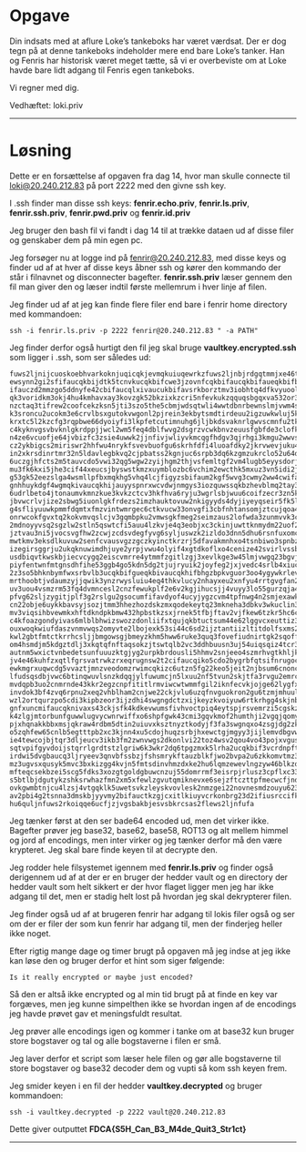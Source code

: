 # Opgave

Din indsats med at aflure Loke’s tankeboks har været værdsat. Der er dog tegn på at denne tankeboks indeholder mere end bare Loke’s tanker. Han og Fenris har historisk været meget tætte, så vi er overbeviste om at Loke havde bare lidt adgang til Fenris egen tankeboks.

Vi regner med dig.

Vedhæftet: loki.priv

---
# Løsning

Dette er en forsættelse af opgaven fra dag 14, hvor man skulle connecte til loki@20.240.212.83 på port 2222 med den givne ssh key.

I .ssh finder man disse ssh keys: **fenrir.echo.priv**, **fenrir.ls.priv**, **fenrir.ssh.priv**, **fenrir.pwd.priv** og **fenrir.id.priv**

Jeg bruger den bash fil vi fandt i dag 14 til at trække dataen ud af disse filer og genskaber dem på min egen pc.

Jeg forsøger nu at logge ind på fenrir@20.240.212.83, med disse keys og finder ud af at hver af disse keys åbner ssh og kører den kommando der står i filnavnet og disconnecter bagefter. **fenrir.ssh.priv** læser gennem den fil man giver den og læser indtil første mellemrum i hver linje af filen.

Jeg finder ud af at jeg kan finde flere filer end bare i fenrir home directory med kommandoen:

`ssh -i fenrir.ls.priv -p 2222 fenrir@20.240.212.83 " -a PATH"`

Jeg finder derfor også hurtigt den fil jeg skal bruge **vaultkey.encrypted.ssh** som ligger i .ssh, som ser således ud:

```
fuws2ljnijcuoskoebhvarkoknjuqicqkjevmqkuiuqewrkzfuws2ljnbjrdgqtmmjxe46tbimyx
ewsynn2gi2sfifaucqkbijdtk5tcnvkucqkbifcwe3jzovnfcqkbifaucqkbifaueqkbifbgy52b
ifauczd2mmzgo5ddnyfe42cbifaucqlxivaucukbifavsrkborztmv3iobhtq4dfkvyuoolpn5vt
qk3voridkm3okj4hu4kmhavxay3kovzgk52bkzixkzcri5nfevkukzqquqsbgqxva532or3vg5kz
nzctaq3tifrew2coofcekzksn5jti3szo5the5cbmjwdsqtwli4wwtdbnrbewnslmjvwm4sugjxe
k3sroncu2ucokm3e6crvlbsxgutokvwgonl2pjrein3ekbytsmdtirdeuu2igzuwkwluj5kuinbx
krxtc5l2kzcfg3rqpbwe66dyoiyfi3lkpfetcutimnuhg6jljbkdsvaknrlgwvscmnfu2tkmlfxx
c4kyknvgsvbvknlgkrdppjjwcl2wm5feq4dblfwvg2dsgrzvcwkbnvzeuusfgbfde3clofkwwssj
n4ze6vcuofje64jvbizfc3zsie4uwwk2jjnfivjwliyvkmcqgfhdgv3qjrhgi3kmgu2wwvsyovlw
cz2ykbigcs2miriswr2hhfwu4nrykfsvevbuofgu6skrhfdfi4luoafdky2jkrvwevjuku4u45zx
in2xkrsdinrtmr32n5ldavlegbkvq2cjpbatss2kgnjuc6srpb3dq6kzgmzukrclo52u64dcinvu
6uczgjhfcts2m5tauvcdo5vwi32qg5wgw2zyijhgm2thjvsfemltgf2vm4lugb5eyysdorjvawdv
mu3fk6kxi5jhe3cif44xeucsjbyswstkmzxuymblozbc6vchim2ewcthk5mxuz3vn5idi2jyjngh
g53gk52eezslga4wsmllpfbxmqkhg5vhq4lcjfigyzsbifaum2kgf5wvg3cwmy2ww4cwifaucqkc
gnhhuykdgf4wgmqkivaucqkhijauyyspnrxwcvdwjnmgys3iozquwssqkbzhevblmq2tay3dgzus
6udrlbeto4jtonaumvkmnzkue3kvkzctcv3hkfhva6ryju3wgrlsbjwuu6coifzecr3zn5kgcz3y
jbvwcrlvjize2sbwg5iuonlgkfrdezs2imzhauktovuw2nkigyyds4dyjiyeyqseir5fk5lkovld
g4sfliyuuwkpmmfdqmtxfmzvintwmrgec6ctkvucw33onvgfi3cbfnhtansomjztcujqoa4u2wsu
onrwcokfgvxtq2kokvmvqslcjv3gqmbpku2vmwsgkfmeg2seimzaus2lofwda3zunmvvk3cym43e
2mdnoyyvsq2sgzlw2stln5qswtcfi5auu4lzkvje4q3eobjxc3ckinjuwttknmydm22uof2wi22l
jztvau3ni5jvocsvgfhw2zcwjzcdsvdegfyvg6syljuswzk2izldo3dnn5dhu6rsnfuxomcqnbuh
mwtkmv3eksdlkuvuw2senfcvausvgzzgczkyinctkrzrj5dfavakmnhxo4tsnbiwo3spnbztmrte
izegirsggrju2ukqknuwimdhjuye2yrpjvwu4olyif4xgtdkoflxo4cenize42svirlvssbqo5zu
usdbiqvtkwskbjiecvcygq2eiscvmrre4ytmmfzgitlzgj3xevlkge3w45lmjvwgq23bgvjc6l3b
piyfentwnfmtgnsdhfihe53ggb4go5kdn5dg2tjujryuik2joyfeg2jxjvedc4srlb4xiuczorne
2z3so5bhknbymfwxsrbvlb3ucqkbifgueqkbivaucqkhifbhgzbpkvguor3oo4ygywkrlevuq2sc
mrthoobtjvdaumzyjjqwik3ynzrwysluiu4eq4thkvlucy2nhayxeu2xnfyu4rrtgvgfan2cirau
uv3uou4vsmzrm53fq4dvmncesl2cnzfewukplf2e6v2kgjihucsjj4vuyy3lo55gurzqja4vasbu
pfvg62sljzygitjplf3g2rslgu2gsocumfifavdyof4ucyjygzcvm4tpfnwg4n2smjexawkfobkh
cn22obje6uykkbavsyjsozjtmm3hhezhozdskzmxqodekeytq23mkneha3dbkv3wkuclin3vutlt
mv3viqsihbvewmkxhftdkndpkbmw432hpbstkzsxjrnek5tfbjftav2vjfkew6tzkr5hc6ccjf2u
c4kfoazgondyivas6mlblbhwizswozzdonliifxtqujqkbtuctsum44e62lggvcxeuttiz3daukn
ouxwoqkwiufdaszvnmvwqs2omyvte2lbojexk53si44c6sd2ijztantiizltitdolfsxms2konmd
kwl2gbtfmtctkrrhcsljjbmgowsgjbmeyzkhm5hww6ruke3quq3fovefiudnirtgk2sqoffwms3u
om4hsmdjm5kdgztdlj3xkqtqfnftaqsokzjtswtqlb2vc3ddhbuusn3uj54uiqsqiz4tcr3sgjyv
autnm5wxictvnbedetsunfuuuzktgjyg2urpkbrdousli5hhmv2snjeeo4szmrhvgtkhljkfmzto
jv4e46kuhfzxqtlfgrsvatrwkzrxeqrugnsw2t2cifaucqiko5cdo2bygrbfqtsifnrugocjifit
ewkmgrxuqwcdg5vvaztjmnzveodomzrwimcqkizc6utzn5fg22keo5jeit2njbsum6cnoncfor3f
lfudsqsdbjvwc6btinqwuvlsnzkdqqjylfuwumcjn5lxuu2nf5tvun2skjtfa3rvgu2emrcjiiyx
mvdqpb3uo2cnmrnde43kkr2egzcnpfititlrmviwcwtwmmfgil2iknfecvkjojge62lygfxgov2e
invdok3bf4zvq6rpnu2xeq2vhblham2cnjwe22ckjvlu6uzqfnvguokron2gu6tzmjmhuulrlezu
wzl2ortqurzpo5cdi3kipbzeor3ijzdhi4swgngdctzxijkeyzkvoiyuw6rtkrhgg4skjnbug6df
gnfxuncmifaucqknivaxs43ckjsfk4kdkevwumsfivhvoctpiq4eytspjrsvemrzi5cgskzwijhg
k4zlgjmtorbunfguwwlugvycwnrwiffxo6shpfgwk43cmi3gqvkmof2humthji2vgqjqomyeem2h
pjxhqnakkbbxmsjqkraw4rdbm5dtin2uiuvxksztnyztkodyjf3fa3swgnqxo4zsgjdg2zk2krzf
o5zqhfew65cnlb5egtttpb2xc3kjnn4xu5cdojhuqzsrbjhxewctgjmgyy3jijlemvdbgvwxqwlx
ie4tewcojbjtqr3dljeucv3ikb3fm2zwnvwgs2dkonlvi22toz4wsv2qou4vo43pojxvguszmvru
sqtvpifgyvdoijstqrrlgrdtstzlgriw6k3wkr2dq6tpgzmxk5lrha2ucqkbif3vcrdnpftew6dx
irdwi5dvgbaucq3ljryeev3qnvbfssbzjfshsmrykftauzblkfjwo2bvpa2u6zkkomvtmz3viexw
mz3ugvsxqusyk5mvc3bxkizgg4kvjn5fmtsdinvhmzdxke2hu6lqmzewevlngzyw46blkzduk5tw
mfteqcsekbzei5scg5fdks3xozgtgoldgbuwcnzuj55domrrmf3eisrpjrlusz3cpflxc33vgu3h
s5btlbjdgutykzshksrwhazfmn2xm5xfewlzgvutqmiknevxe6sejzftczttpfmecwcfjndfmodk
ovkgwmbtnjcu4lzsj4vtgqklk5uwetsvkzleyskvovlesk2nmzgei22novnesmdzouyu623wifhh
av2pbi4g2tsnna3dmskbjyyvmy2bifauctkzgjcxitlkiuyvcrkonbrg23d2ifiusrccifkuoqtx
hu6quljnfuws2rkoiqqe6ucfjzjvgsbakbjesvsbkrcsas2flews2ljnfufa

```

Jeg tænker først at den ser bade64 encoded ud, men det virker ikke. Bagefter prøver jeg base32, base62, base58, ROT13 og alt mellem himmel og jord af encodings, men inter virker og jeg tænker derfor må den være krypteret. Jeg skal bare finde keyen til at decrypte den.

Jeg rodder hele filsystemet igennem med **fenrir.ls.priv** og finder også derigennem ud af at der er en bruger der hedder vault og en directory der hedder vault som helt sikkert er der hvor flaget ligger men jeg har ikke adgang til det, men er stadig helt lost på hvordan jeg skal dekrypterer filen.

Jeg finder også ud af at brugeren fenrir har adgang til lokis filer også og ser om der er filer der som kun fenrir har adgang til, men der finderjeg heller ikke noget.

Efter rigtig mange dage og timer brugt på opgaven må jeg indse at jeg ikke kan løse den og bruger derfor et hint som siger følgende:

`Is it really encrypted or maybe just encoded?`

Så den er altså ikke encrypted og al min tid brugt på at finde en key var forgæves, men jeg kunne simpelthen ikke se hvordan ingen af de encodings jeg havde prøvet gav et meningsfuldt resultat.

Jeg prøver alle encodings igen og kommer i tanke om at base32 kun bruger store bogstaver og tal og alle bogstaverne i filen er små.

Jeg laver derfor et script som læser hele filen og gør alle bogstaverne til store bogstaver og base32 decoder dem og vupti så kom ssh keyen frem.

Jeg smider keyen i en fil der hedder **vaultkey.decrypted** og bruger kommandoen:

`ssh -i vaultkey.decrypted -p 2222 vault@20.240.212.83`

Dette giver outputtet **FDCA{S5H_Can_B3_M4de_Quit3_Str1ct}**

---

